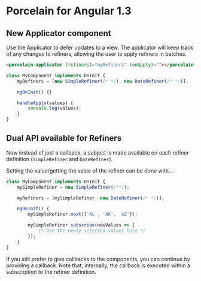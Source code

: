 # Porcelain for Angular 1.3

## New Applicator component

Use the Applicator to defer updates to a view. The applicator will keep track of any changes to refiners, allowing the user to apply refiners in batches.

```html
<porcelain-applicator [refiners]="myRefiners" (onApply)=""></porcelain-applicator>
```

```typescript
class MyComponent implements OnInit {
	myRefiners = [new SimpleRefiner(/* */), new DateRefiner(/* */)];

	ngOnInit() {}

	handleApply(values) {
		console.log(values);
	}
}
```

## Dual API available for Refiners

Now instead of _just_ a callback, a subject is made available on each refiner definition (`SimpleRefiner` and `DateRefiner`).

Setting the value/getting the value of the refiner can be done with...

```typescript
class MyComponent implements OnInit {
	mySimpleRefiner = new SimpleRefiner(/**/);

	myRefiners = [mySimpleRefiner, new DateRefiner(/* */)];

	ngOnInit() {
		mySimpleRefiner.next(['AL', 'AK', 'AZ']);

		mySimpleRefiner.subscribe(newValues => {
			/* Use the newly selected values here */
		});
	}
}
```

If you still prefer to give callbacks to the components, you can continue by providing a callback. Note that, internally, the callback is executed within a subscription to the refiner definition.
